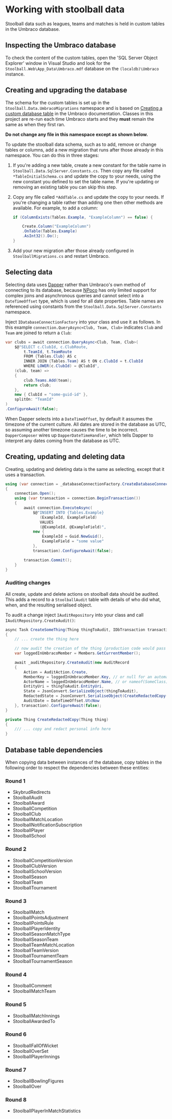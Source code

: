 # Working with stoolball data

Stoolball data such as leagues, teams and matches is held in custom tables in the Umbraco database.

## Inspecting the Umbraco database

To check the content of the custom tables, open the 'SQL Server Object Explorer' window in Visual Studio and look for the `Stoolball.Web\App_Data\Umbraco.mdf` database on the `(localdb)\Umbraco` instance.

## Creating and upgrading the database

The schema for the custom tables is set up in the `Stoolball.Data.UmbracoMigrations` namespace and is based on [Creating a custom database table](https://our.umbraco.com/Documentation/Extending/Database/) in the Umbraco documentation. Classes in this project are re-run each time Umbraco starts and they **must** remain the same as when they first ran.

**Do not change any file in this namespace except as shown below.**

To update the stoolball data schema, such as to add, remove or change tables or columns, add a new migration that runs after those already in this namespace. You can do this in three stages:

1. If you're adding a new table, create a new constant for the table name in `Stoolball.Data.SqlServer.Constants.cs`. Then copy any file called `*TableInitialSchema.cs` and update the copy to your needs, using the new constant you defined to set the table name. If you're updating or removing an existing table you can skip this step.
2. Copy any file called `*AddTable.cs` and update the copy to your needs. If you're changing a table rather than adding one then other methods are available. For example, to add a column:

   ```csharp
   if (ColumnExists(Tables.Example, "ExampleColumn") == false) {

       Create.Column("ExampleColumn")
       .OnTable(Tables.Example)
       .AsInt32().Do();
   }
   ```

3. Add your new migration after those already configured in `StoolballMigrations.cs` and restart Umbraco.

## Selecting data

Selecting data uses [Dapper](https://github.com/StackExchange/Dapper) rather than Umbraco's own method of connecting to its database, because [NPoco](https://discoverdot.net/projects/npoco) has only limited support for complex joins and asynchronous queries and cannot select into a `DateTimeOffset` type, which is used for all date properties. Table names are referenced using constants from the `Stoolball.Data.SqlServer.Constants` namespace.

Inject `IDatabaseConnectionFactory` into your class and use it as follows. In this example `connection.QueryAsync<Club, Team, Club>` indicates `Club` and `Team` are joined to return a `Club`:

```csharp
var clubs = await connection.QueryAsync<Club, Team, Club>(
    $@"SELECT c.ClubId, c.ClubRoute,
        t.TeamId, t.TeamRoute
        FROM {Tables.Club} AS c
        INNER JOIN {Tables.Team} AS t ON c.ClubId = t.ClubId
        WHERE LOWER(c.ClubId) = @ClubId",
    (club, team) =>
    {
        club.Teams.Add(team);
        return club;
    },
    new { ClubId = "some-guid-id" },
    splitOn: "TeamId"
)
.ConfigureAwait(false);
```

When Dapper selects into a `DateTimeOffset`, by default it assumes the timezone of the current culture. All dates are stored in the database as UTC, so assuming another timezone causes the time to be incorrect. `DapperComposer` wires up `DapperDateTimeHandler`, which tells Dapper to interpret any dates coming from the database as UTC.

## Creating, updating and deleting data

Creating, updating and deleting data is the same as selecting, except that it uses a transaction.

```csharp
using (var connection = _databaseConnectionFactory.CreateDatabaseConnection())
{
    connection.Open();
    using (var transaction = connection.BeginTransaction())
    {
        await connection.ExecuteAsync(
            $@"INSERT INTO {Tables.Example}
               (ExampleId, ExampleField)
               VALUES
               (@ExampleId, @ExampleField)",
            new {
                ExampleId = Guid.NewGuid(),
                ExampleField = "some value"
            },
            transaction).ConfigureAwait(false);

        transaction.Commit();
    }
}
```

### Auditing changes

All create, update and delete actions on stoolball data should be audited. This adds a record to a `StoolballAudit` table with details of who did what, when, and the resulting serialised object.

To audit a change inject `IAuditRepository` into your class and call `IAuditRepository.CreateAudit()`:

```csharp
async Task CreateSomeThing(Thing thingToAudit, IDbTransaction transaction)
{
    // ... create the thing here

    // now audit the creation of the thing (production code would pass in the member name)
    var loggedInUmbracoMember = Members.GetCurrentMember();

    await _auditRepository.CreateAudit(new AuditRecord
    {
        Action = AuditAction.Create,
        MemberKey = loggedInUmbracoMember.Key, // or null for an automated process
        ActorName = loggedInUmbracoMember.Name, // or nameof(SomeClass) for an automated process
        EntityUri = thingToAudit.EntityUri,
        State = JsonConvert.SerializeObject(thingToAudit),
        RedactedState = JsonConvert.SerialiseObject(CreateRedactedCopy(thingToAudit))
        AuditDate = DateTimeOffset.UtcNow
    }, transaction).ConfigureAwait(false);
}

private Thing CreateRedactedCopy(Thing thing)
{
    /// ... copy and redact personal info here
}
```

## Database table dependencies

When copying data between instances of the database, copy tables in the following order to respect the dependencies between these entities:

### **Round 1**

- SkybrudRedirects
- StoolballAudit
- StoolballAward
- StoolballCompetition
- StoolballClub
- StoolballMatchLocation
- StoolballNotificationSubscription
- StoolballPlayer
- StoolballSchool

### **Round 2**

- StoolballCompetitionVersion
- StoolballClubVersion
- StoolballSchoolVersion
- StoolballSeason
- StoolballTeam
- StoolballTournament

### **Round 3**

- StoolballMatch
- StoolballPointsAdjustment
- StoolballPointsRule
- StoolballPlayerIdentity
- StoolballSeasonMatchType
- StoolballSeasonTeam
- StoolballTeamMatchLocation
- StoolballTeamVersion
- StoolballTournamentTeam
- StoolballTournamentSeason

### **Round 4**

- StoolballComment
- StoolballMatchTeam

### **Round 5**

- StoolballMatchInnings
- StoolballAwardedTo

### **Round 6**

- StoolballFallOfWicket
- StoolballOverSet
- StoolballPlayerInnings

### **Round 7**

- StoolballBowlingFigures
- StoolballOver

### **Round 8**

- StoolballPlayerInMatchStatistics
